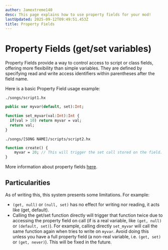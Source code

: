 ```yaml
---
author: Jamextreme140
desc: This page explains how to use property fields for your mod!
lastUpdated: 2025-09-12T09:49:51.453Z
title: Property Fields
---
```

# Property Fields (get/set variables)

Property Fields provide a way to control access to script or class fields, offering more flexibility than simple variables. They are defined by specifying read and write access identifiers within parentheses after the field name.

Here is a basic Property Field usage example:

`./songs/script1.hx`

```haxe
public var myvar(default, set):Int;

function set_myvar(val:Int):Int {
  if(val > 10) return myvar = val;
  return val;
}
```

`./songs/[SONG NAME]/scripts/script2.hx`

```haxe
function create() {
    myvar = 20; // This will trigger the set call stored on the field.
}
```

More information about property fields [here](https://haxe.org/manual/class-field-property.html).

## Particularities
As of writing this, this system presents some limitations. For example:
- `(get, null)` or `(null, set)` has no effect for writing nor reading, it acts like (get, default).
- Calling the get/set function directly will trigger that function twice due to accessing the property field on call (if is a real variable, like `(get, null)` or `(default, set)`). For example, calling directly `set_myvar` will call the same function again when tries to write on `myvar`. Avoid doing this unless you have a full property field (a non-real variable, i.e. `(get, set)` or `(get, never)`). This will be fixed in the future.
